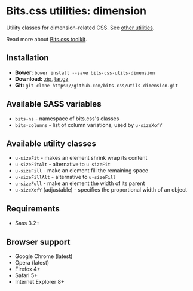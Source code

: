 # Bits.css utilities: dimension

Utility classes for dimension-related CSS. See [other utilities](https://github.com/bits-css/utils).

Read more about [Bits.css toolkit](https://github.com/bits-css/bits.css).

## Installation

* __Bower:__ `bower install --save bits-css-utils-dimension`
* __Download:__ [zip](https://github.com/bits-css/utils-dimension/zipball/master), [tar.gz](https://github.com/bits-css/utils-dimension/tarball/master)
* __Git:__ `git clone https://github.com/bits-css/utils-dimension.git`

## Available SASS variables

* `bits-ns` - namespace of bits.css's classes
* `bits-columns` - list of column variations, used by `u-sizeXofY`

## Available utility classes

* `u-sizeFit` - makes an element shrink wrap its content
* `u-sizeFitAlt` - alternative to `u-sizeFit`
* `u-sizeFill` - make an element fill the remaining space
* `u-sizeFillAlt` - alternative to `u-sizeFill`
* `u-sizeFull` - make an element the width of its parent
* `u-sizeXofY` (adjustable) - specifies the proportional width of an object

## Requirements

* Sass 3.2+

## Browser support

* Google Chrome (latest)
* Opera (latest)
* Firefox 4+
* Safari 5+
* Internet Explorer 8+